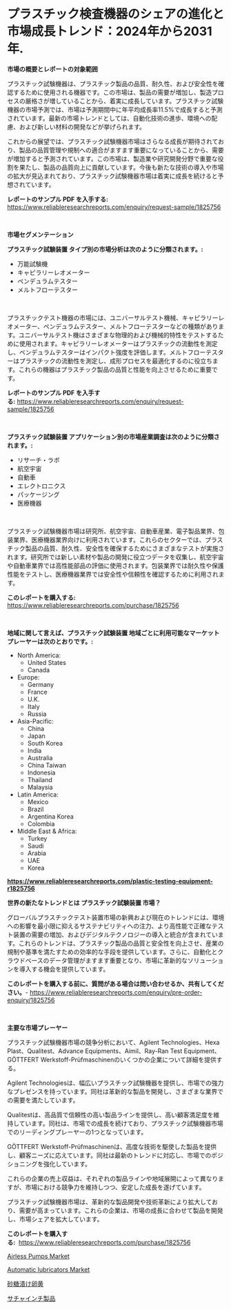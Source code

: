 <p><h1>プラスチック検査機器のシェアの進化と市場成長トレンド：2024年から2031年.</h1></p><p><strong>市場の概要とレポートの対象範囲</strong></p>
<p><p>プラスチック試験機器は、プラスチック製品の品質、耐久性、および安全性を確認するために使用される機器です。この市場は、製品の需要が増加し、製造プロセスの厳格さが増していることから、着実に成長しています。プラスチック試験機器の市場予測では、市場は予測期間中に年平均成長率11.5%で成長すると予測されています。最新の市場トレンドとしては、自動化技術の進歩、環境への配慮、および新しい材料の開発などが挙げられます。</p><p>これからの展望では、プラスチック試験機器市場はさらなる成長が期待されており、製品の品質管理や規制への適合がますます重要になっていることから、需要が増加すると予測されています。この市場は、製造業や研究開発分野で重要な役割を果たし、製品の品質向上に貢献しています。今後も新たな技術の導入や市場の拡大が見込まれており、プラスチック試験機器市場は着実に成長を続けると予想されています。</p></p>
<p><strong>レポートのサンプル PDF を入手する:</strong> <a href="https://www.reliableresearchreports.com/enquiry/request-sample/1825756">https://www.reliableresearchreports.com/enquiry/request-sample/1825756</a></p>
<p>&nbsp;</p>
<p><strong>市場セグメンテーション</strong></p>
<p><strong>プラスチック試験装置 タイプ別の市場分析は次のように分類されます。:</strong></p>
<p><ul><li>万能試験機</li><li>キャピラリーレオメーター</li><li>ペンデュラムテスター</li><li>メルトフローテスター</li></ul></p>
<p>&nbsp;</p>
<p><p>プラスチックテスト機器の市場には、ユニバーサルテスト機械、キャピラリーレオメーター、ペンデュラムテスター、メルトフローテスターなどの種類があります。ユニバーサルテスト機はさまざまな物理的および機械的特性をテストするために使用されます。キャピラリーレオメーターはプラスチックの流動性を測定し、ペンデュラムテスターはインパクト強度を評価します。メルトフローテスターはプラスチックの流動性を測定し、成形プロセスを最適化するのに役立ちます。これらの機器はプラスチック製品の品質と性能を向上させるために重要です。</p></p>
<p><strong>レポートのサンプル PDF を入手する:</strong>&nbsp;<a href="https://www.reliableresearchreports.com/enquiry/request-sample/1825756">https://www.reliableresearchreports.com/enquiry/request-sample/1825756</a></p>
<p>&nbsp;</p>
<p><strong> プラスチック試験装置 アプリケーション別の市場産業調査は次のように分類されます。:</strong></p>
<p><ul><li>リサーチ・ラボ</li><li>航空宇宙</li><li>自動車</li><li>エレクトロニクス</li><li>パッケージング</li><li>医療機器</li></ul></p>
<p>&nbsp;</p>
<p><p>プラスチック試験機器市場は研究所、航空宇宙、自動車産業、電子製品業界、包装業界、医療機器業界向けに利用されています。これらのセクターでは、プラスチック製品の品質、耐久性、安全性を確保するためにさまざまなテストが実施されます。研究所では新しい素材や製品の開発に役立つデータを収集し、航空宇宙や自動車業界では高性能部品の評価に使用されます。包装業界では耐久性や保護性能をテストし、医療機器業界では安全性や信頼性を確認するために利用されます。</p></p>
<p><strong>このレポートを購入する:</strong>&nbsp; <a href="https://www.reliableresearchreports.com/purchase/1825756">https://www.reliableresearchreports.com/purchase/1825756</a></p>
<p>&nbsp;</p>
<p><strong>地域に関して言えば、プラスチック試験装置 地域ごとに利用可能なマーケットプレーヤーは次のとおりです。:</strong></p>
<p><ul>
    <li>
        North America:
        <ul>
            <li>United States</li>
            <li>Canada</li>
        </ul>
    </li>
    <li>
        Europe:
        <ul>
            <li>Germany</li>
            <li>France</li>
            <li>U.K.</li>
            <li>Italy</li>
            <li>Russia</li>
        </ul>
    </li>
    <li>
        Asia-Pacific:
        <ul>
            <li>China</li>
            <li>Japan</li>
            <li>South Korea</li>
            <li>India</li>
            <li>Australia</li>
            <li>China Taiwan</li>
            <li>Indonesia</li>
            <li>Thailand</li>
            <li>Malaysia</li>
        </ul>
    </li>
    <li>
        Latin America:
        <ul>
            <li>Mexico</li>
            <li>Brazil</li>
            <li>Argentina Korea</li>
            <li>Colombia</li>
        </ul>
    </li>
    <li>
        Middle East & Africa:
        <ul>
            <li>Turkey</li>
            <li>Saudi</li>
            <li>Arabia</li>
            <li>UAE</li>
            <li>Korea</li>
        </ul>
    </li>
    </ul></p>
<p><strong><a href="https://www.reliableresearchreports.com/plastic-testing-equipment-r1825756">https://www.reliableresearchreports.com/plastic-testing-equipment-r1825756</a></strong>&nbsp;</p>
<p><strong>世界の新たなトレンドとは プラスチック試験装置 市場？</strong></p>
<p><p>グローバルプラスチックテスト装置市場の新興および現在のトレンドには、環境への影響を最小限に抑えるサステナビリティへの注力、より高性能で正確なテスト装置の需要の増加、およびデジタルテクノロジーの導入と統合が含まれています。これらのトレンドは、プラスチック製品の品質と安全性を向上させ、産業の規制や基準を満たすための効率的な手段を提供しています。さらに、自動化とクラウドベースのデータ管理がますます重要となり、市場に革新的なソリューションを導入する機会を提供しています。</p></p>
<p><strong>このレポートを購入する前に、質問がある場合は問い合わせるか、共有してください。</strong>- <a href="https://www.reliableresearchreports.com/enquiry/pre-order-enquiry/1825756">https://www.reliableresearchreports.com/enquiry/pre-order-enquiry/1825756</a></p>
<p>&nbsp;</p>
<p><strong>主要な市場プレーヤー</strong></p>
<p><p>プラスチック試験機器市場の競争分析において、Agilent Technologies、Hexa Plast、Qualitest、Advance Equipments、Aimil、Ray-Ran Test Equipment、GÖTTFERT Werkstoff-Prüfmaschinenのいくつかの企業について詳細を提供する。</p><p>Agilent Technologiesは、幅広いプラスチック試験機器を提供し、市場での強力なプレゼンスを持っています。同社は革新的な製品を開発し、さまざまな業界での需要を満たしています。</p><p>Qualitestは、高品質で信頼性の高い製品ラインを提供し、高い顧客満足度を維持しています。同社は、市場での成長を続けており、プラスチック試験機器市場でのリーディングプレーヤーの1つとなっています。</p><p>GÖTTFERT Werkstoff-Prüfmaschinenは、高度な技術を駆使した製品を提供し、顧客ニーズに応えています。同社は最新のトレンドに対応し、市場でのポジショニングを強化しています。</p><p>これらの企業の売上収益は、それぞれの製品ラインや地域展開によって異なりますが、市場における競争力を維持しつつ、安定した成長を遂げています。</p><p>プラスチック試験機器市場は、革新的な製品開発や技術革新により拡大しており、需要が高まっています。これらの企業は、市場の成長に合わせて製品を開発し、市場シェアを拡大しています。</p></p>
<p><strong>このレポートを購入する:</strong>&nbsp;&nbsp;<a href="https://www.reliableresearchreports.com/purchase/1825756">https://www.reliableresearchreports.com/purchase/1825756</a></p>
<p><p><a href="https://github.com/zjyglelu/Market-Research-Report-List-2/blob/main/airless-pumps-market.md">Airless Pumps Market</a></p><p><a href="https://github.com/mbisetmhermsr/Market-Research-Report-List-2/blob/main/automatic-lubricators-market.md">Automatic lubricators Market</a></p><p><a href="https://github.com/laurenreichert/Market-Research-Report-List-1/blob/main/298217631723.md">砂糖漬け卵黄</a></p><p><a href="https://github.com/RodHoppe07/Market-Research-Report-List-1/blob/main/195139531724.md">サチャインチ製品</a></p></p>